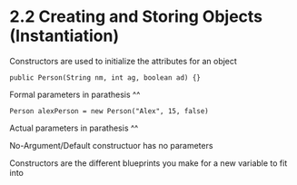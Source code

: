 # 2.2 Creating and Storing Objects (Instantiation)
Constructors are used to initialize the attributes for an object

`public Person(String nm, int ag, boolean ad) {}`

Formal parameters in parathesis ^^

`Person alexPerson = new Person("Alex", 15, false)`

Actual parameters in parathesis ^^

No-Argument/Default constructuor has no parameters

Constructors are the different blueprints you make for a new variable to fit into